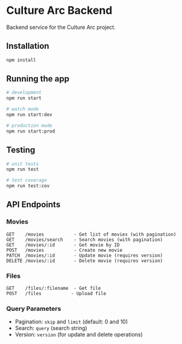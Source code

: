# Culture Arc Backend

Backend service for the Culture Arc project.

## Installation

```bash
npm install
```

## Running the app

```bash
# development
npm run start

# watch mode
npm run start:dev

# production mode
npm run start:prod
```

## Testing

```bash
# unit tests
npm run test

# test coverage
npm run test:cov
```

## API Endpoints

### Movies

```
GET    /movies           - Get list of movies (with pagination)
GET    /movies/search    - Search movies (with pagination)
GET    /movies/:id       - Get movie by ID
POST   /movies           - Create new movie
PATCH  /movies/:id       - Update movie (requires version)
DELETE /movies/:id       - Delete movie (requires version)
```

### Files

```
GET    /files/:filename  - Get file
POST   /files           - Upload file
```

### Query Parameters

- Pagination: `skip` and `limit` (default: 0 and 10)
- Search: `query` (search string)
- Version: `version` (for update and delete operations)

